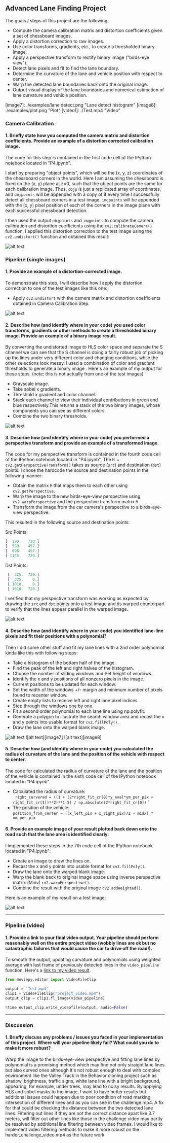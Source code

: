 ## Advanced Lane Finding Project

The goals / steps of this project are the following:

* Compute the camera calibration matrix and distortion coefficients given a set of chessboard images.
* Apply a distortion correction to raw images.
* Use color transforms, gradients, etc., to create a thresholded binary image.
* Apply a perspective transform to rectify binary image ("birds-eye view").
* Detect lane pixels and fit to find the lane boundary.
* Determine the curvature of the lane and vehicle position with respect to center.
* Warp the detected lane boundaries back onto the original image.
* Output visual display of the lane boundaries and numerical estimation of lane curvature and vehicle position.

[//]: # (Image References)

[image1]: ./examples/undistort.png "Undistorted"
[image2]: ./output_images/test_undist_img.jpg "Road Transformed"
[image3]: ./examples/binary.png "Binary Example"
[image4]: ./examples/binary_warped.png "Warp Example"
[image5]: ./examples/color_fit_lines.jpg "Fit Visual"
[image6]: ./examples/detect_lane.png "Output"
[image7]: ./examples/lane detect.png "Lane detect histogram"
[image8]: ./examples/plot.png "Plot"
[video1]: ./Test.mp4 "Video"

### Camera Calibration

#### 1. Briefly state how you computed the camera matrix and distortion coefficients. Provide an example of a distortion corrected calibration image.

The code for this step is contained in the first code cell of the IPython notebook located in "P4.ipynb".  

I start by preparing "object points", which will be the (x, y, z) coordinates of the chessboard corners in the world. Here I am assuming the chessboard is fixed on the (x, y) plane at z=0, such that the object points are the same for each calibration image.  Thus, `objp` is just a replicated array of coordinates, and `objpoints` will be appended with a copy of it every time I successfully detect all chessboard corners in a test image.  `imgpoints` will be appended with the (x, y) pixel position of each of the corners in the image plane with each successful chessboard detection.  

I then used the output `objpoints` and `imgpoints` to compute the camera calibration and distortion coefficients using the `cv2.calibrateCamera()` function.  I applied this distortion correction to the test image using the `cv2.undistort()` function and obtained this result: 

![alt text][image1]

### Pipeline (single images)

#### 1. Provide an example of a distortion-corrected image.

To demonstrate this step, I will describe how I apply the distortion correction to one of the test images like this one:
  
  
* Apply `cv2.undistort` with the camera matrix and distortion coefficients obtained in Camera Calibration Step. 

![alt text][image2]

#### 2. Describe how (and identify where in your code) you used color transforms, gradients or other methods to create a thresholded binary image.  Provide an example of a binary image result.

By converting the undistorted image to HLS color space and separate the S channel we can see that the S channel is doing a fairly robust job of picking up the lines under very different color and changing conditions, while the other selections look messy. I used a combination of color and gradient thresholds to generate a binary image . Here's an example of my output for these steps.  (note: this is not actually from one of the test images)

 * Grayscale image.
 * Take sobel x gradients.
 * Threshold x gradient and color channel.
 * Stack each channel to view their individual contributions in green and blue respectively.This returns a stack of the two binary images, whose       components you can see as different colors.
 * Combine the two binary thresholds.

![alt text][image3]

#### 3. Describe how (and identify where in your code) you performed a perspective transform and provide an example of a transformed image.

The code for my perspective transform is contained in the fourth code cell of the IPython notebook located in "P4.ipynb".  The `M = cv2.getPerspectiveTransform()` takes as source (`src`) and destination (`dst`) points.  I chose the hardcode the source and destination points in the following manner:

  * Obtain the matrix `M` that maps them to each other using `cv2.getPerspective`.
  * Warp the image to the new birds-eye-view perspective using `cv2.warpPerspective` and the perspective transform matrix `M`
  * Transform the image from the car camera's perspective to a birds-eye-view perspective.

This resulted in the following source and destination points:

Src Points:  
```python
[  190.   720.]
[  589.   457.]
[  698.   457.]
[ 1145.   720.]
```
Dst Points:  
```python
 [  325.  720.]
 [  325.    0.]
 [ 1010.    0.]
 [ 1010.  720.]
```

I verified that my perspective transform was working as expected by drawing the `src` and `dst` points onto a test image and its warped counterpart to verify that the lines appear parallel in the warped image.

![alt text][image4]

#### 4. Describe how (and identify where in your code) you identified lane-line pixels and fit their positions with a polynomial?

Then I did some other stuff and fit my lane lines with a 2nd order polynomial kinda like this with following steps:  

  * Take a histogram of the bottom half of the image.
  * Find the peak of the left and right halves of the histogram.
  * Choose the number of sliding windows and Set height of windows.
  * Identify the x and y positions of all nonzero pixels in the image.
  * Current positions to be updated for each window.
  * Set the width of the windows +/- margin and minimum number of pixels found to recenter window.
  * Create empty lists to receive left and right lane pixel indices.
  * Step through the windows one by one.
  * Fit a second order polynomial to each lane line using np.polyfit.
  * Generate a polygon to illustrate the search window area and recast the x and y points into usable format for `cv2.fillPoly()`.
  * Draw the lane onto the warped blank image.

![alt text][image5]
![alt text][image7]
![alt text][image8]

#### 5. Describe how (and identify where in your code) you calculated the radius of curvature of the lane and the position of the vehicle with respect to center.

The code for calculated the radius of curvature of the lane and the position of the vehicle is contained in the sixth code cell of the IPython notebook located in "P4.ipynb".  
       
  * Calculated the radius of curvature:  
  `
  right_curverad = ((1 + (2*right_fit_cr[0]*y_eval*ym_per_pix + right_fit_cr[1])**2)**1.5) / np.absolute(2*right_fit_cr[0])`
  `
  * The position of the vehicle:  
  `
  position_from_center = ((x_left_pix + x_right_pix)/2 - midx) * xm_per_pix
  `  
  

#### 6. Provide an example image of your result plotted back down onto the road such that the lane area is identified clearly.

I implemented these steps in the 7th code cell of the IPython notebook located in "P4.ipynb":  
   
 * Create an image to draw the lines on.
 * Recast the x and y points into usable format for `cv2.fillPoly()`.
 * Draw the lane onto the warped blank image.
 * Warp the blank back to original image space using inverse perspective matrix (Minv) `cv2.warpPerspective()`.
 * Combine the result with the original image `cv2.addWeighted()`.
 
Here is an example of my result on a test image:

![alt text][image6]

---

### Pipeline (video)

#### 1. Provide a link to your final video output.  Your pipeline should perform reasonably well on the entire project video (wobbly lines are ok but no catastrophic failures that would cause the car to drive off the road!).
To smooth the output, updating curvature and polynomials using weighted average with last frame of previously detected lines in the `video_pipeline` function. Here's a [link to my video result](https://www.youtube.com/watch?v=k2YmlkGPopU).

```python
from moviepy.editor import VideoFileClip

output = 'Test.mp4'
clip1 = VideoFileClip("project_video.mp4")
output_clip = clip1.fl_image(video_pipeline)

%time output_clip.write_videofile(output, audio=False)
```


---

### Discussion

#### 1. Briefly discuss any problems / issues you faced in your implementation of this project.  Where will your pipeline likely fail?  What could you do to make it more robust?

Warp the image to the birds-eye-view perspective and fitting lane lines by polynomial is a promising method which may find not only straight lane lines but also curved ones although it's not robust enough to deal with complex environment like the Valley Track in the Behavior cloning project such as shadow, brightness, traffic signs, white lane line with a bright background, appearing, for example, under trees, may lead to noisy results. By applying HLS and sobel masks to the image, I want to have better results but additional issues could happen due to poor condition of road marking, intersection of different lines and as you can see in the challenge.mp4. A fix for that could be checking the distance between the two detected lane lines. Filtering out lines if they are not the correct distance apart like 3.7 meters, will filter out other lines like those in the challenge video may partly be resolved by additional line filtering between video frames. I would like to implement video filtering methods to make it more robust on the harder_challenge_video.mp4 as the future work
